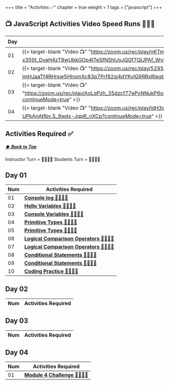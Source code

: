 +++
title = "Activities ✅"
chapter = true
weight = 1
tags = ["javascript"] 
+++

## 📺 JavaScript Activities Video Speed Runs 🏃‍♀️🏃
| Day | Mac 🍎 | Duration    | Window 🖼️ | Duration |
| ------  | ------ | ----------- |---------  | --------- |
| 01 | {{< target-blank "Video 📺" "https://zoom.us/rec/play/nKTmNXhBR7kPeIgVdc_PK-x350t_DvaH4zT8wUbkGOp4ITeSfNShtJyJQGf7QIJPAf_WvLn89HFBxciU.H8ncU3oXWSshe9aF?continueMode=true" >}}  |  01:19:59  ⏲️ |  {{< target-blank "Video 📺" "https://zoom.us/rec/play/nKTmNXhBR7kPeIgVdc_PK-x350t_DvaH4zT8wUbkGOp4ITeSfNShtJyJQGf7QIJPAf_WvLn89HFBxciU.H8ncU3oXWSshe9aF?continueMode=true" >}}  |  01:19:59 ⏲️ |
| 02 | {{< target-blank "Video 📺" "https://zoom.us/rec/play/5295-jmHJaaTf4RHrsw5HhomXc83p7Prf82sj4dYKvlQ9RRxRIagbOcDmoSvCyfGmgO5B7lPNXeZAicG.sVGVYKlg0vl6_F3i?continueMode=true" >}}  |  00:49:14  ⏲️ |  {{< target-blank "Video 📺" "https://zoom.us/rec/play/5295-jmHJaaTf4RHrsw5HhomXc83p7Prf82sj4dYKvlQ9RRxRIagbOcDmoSvCyfGmgO5B7lPNXeZAicG.sVGVYKlg0vl6_F3i?continueMode=true" >}}  |  00:49:14 ⏲️ |
| 03 | {{< target-blank "Video 📺" "https://zoom.us/rec/play/AoLqPzh_35dzcf77ePyNNukP6odw9PEreQjakuo2VK48Z5o817psqly7kaIWqUnSBUHJRynYsz8LYfmm.kFI5C1x6hQfF7zeT?continueMode=true" >}}  |  00:30:41  ⏲️ |  {{< target-blank "Video 📺" "https://zoom.us/rec/play/AoLqPzh_35dzcf77ePyNNukP6odw9PEreQjakuo2VK48Z5o817psqly7kaIWqUnSBUHJRynYsz8LYfmm.kFI5C1x6hQfF7zeT?continueMode=true" >}}  |  00:30:41 ⏲️ |
| 04 | {{< target-blank "Video 📺" "https://zoom.us/rec/play/ldH3sFzLh9tJ1jLiegeY0CvHbpivIQrvIlTuj4f17K4Q8LfenGRHMw434yRs-W_pMhiwY-UPkAnAtfbv.S_9wdx-JqpR_nXCp?continueMode=true" >}}  |  00:36:18  ⏲️ |  {{< target-blank "Video 📺" "https://zoom.us/rec/play/ldH3sFzLh9tJ1jLiegeY0CvHbpivIQrvIlTuj4f17K4Q8LfenGRHMw434yRs-W_pMhiwY-UPkAnAtfbv.S_9wdx-JqpR_nXCp?continueMode=true" >}}  |  00:36:18 ⏲️ |


## Activities Required ✅
#####  [ ⬆️ Back to Top](#javascript-activities-video-speed-runs)
Instructor Turn = 👩‍🏫🧑‍🏫
Students Turn = 👩‍🎓👨‍🎓


## Day 01
| Num | Activities Required                                          |
| --- | ------------------------------------------------------------ | 
| 01  | **[Console log 👩‍🏫🧑‍🏫](./day-01/01-script-console-log)**   |
| 02  | **[Hello Variables 👩‍🏫🧑‍🏫](./day-01/02-hello-variables)**   |
| 03  | **[Console Variables 👩‍🎓👨‍🎓](./day-01/03-console-variables)**   |
| 04  | **[Primitive Types 👩‍🏫🧑‍🏫](./day-01/04-primitive-types)**   |
| 05  | **[Primitive Types 👩‍🎓👨‍🎓](./day-01/05-primitive-types)**   |
| 06  | **[Logical Comparison Operators 👩‍🏫🧑‍🏫](./day-01/06-logical-comparison-operators)**   |
| 07  | **[Logical Comparison Operators 👩‍🎓👨‍🎓](./day-01/07-logical-comparison-operators)**   |
| 08  | **[Conditional Statements 👩‍🏫🧑‍🏫](./day-01/08-conditional-statements)**   |
| 09  | **[Conditional Statements 👩‍🎓👨‍🎓](./day-01/09-conditional-statements)**   |
| 10  | **[Coding Practice 👩‍🎓👨‍🎓](./day-01/10-coding-practice)**   |




## Day 02
| Num | Activities Required                                          |
| --- | ------------------------------------------------------------ | 

                  

## Day 03
| Num | Activities Required                                          |
| --- | ------------------------------------------------------------ | 




## Day 04 
| Num | Activities Required                                          |
| --- | ------------------------------------------------------------ | 
| 01  | **[Module 4 Challenge 👩‍🎓👨‍🎓](./day-04/challenge)**   |

